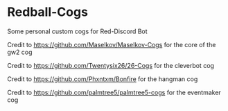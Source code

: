 # Redball-Cogs
Some personal custom cogs for Red-Discord Bot

Credit to https://github.com/Maselkov/Maselkov-Cogs for the core of the gw2 cog

Credit to https://github.com/Twentysix26/26-Cogs for the cleverbot cog

Credit to https://github.com/Phxntxm/Bonfire for the hangman cog

Credit to https://github.com/palmtree5/palmtree5-cogs for the eventmaker cog
